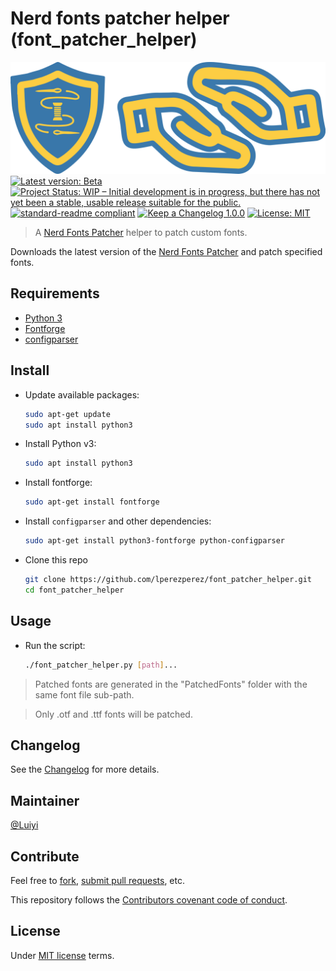 # Nerd fonts patcher helper (font_patcher_helper)
![Banner](Banner.svg "Nerd fonts patcher helper (font_patcher_helper)")
[![Latest version: Beta](https://img.shields.io/badge/version-Beta-ab4642.svg?longCache=true "Latest version: Beta")](https://github.com/lperezperez/font_patcher_helper/) [![Project Status: WIP – Initial development is in progress, but there has not yet been a stable, usable release suitable for the public.](https://www.repostatus.org/badges/latest/wip.svg)](https://www.repostatus.org/#wip) [![standard-readme compliant](https://img.shields.io/badge/readme%20style-standard-a1b56c.svg?longCache=true)](https://github.com/RichardLitt/standard-readme) [![Keep a Changelog 1.0.0](https://img.shields.io/badge/changelog-Keep%20a%20Changelog%201.0.0-7cafc2.svg?longCache=true)](http://keepachangelog.com/en/1.0.0/) [![License: MIT](https://img.shields.io/badge/License-MIT-ba8baf.svg)](https://opensource.org/licenses/MIT)
> A [Nerd Fonts Patcher](https://github.com/ryanoasis/nerd-fonts#font-patcher) helper to patch custom fonts.

Downloads the latest version of the [Nerd Fonts Patcher](https://github.com/ryanoasis/nerd-fonts#font-patcher) and patch specified fonts.
## Requirements
- [Python 3](https://www.python.org/downloads/)
- [Fontforge](https://fontforge.org/en-US/downloads/)
- [configparser](https://pypi.org/project/configparser/)
## Install
- Update available packages:
	```bash
	sudo apt-get update
	sudo apt install python3
	```
- Install Python v3:
	```bash
	sudo apt install python3
	```
- Install fontforge:
	```bash
	sudo apt-get install fontforge
	```
- Install `configparser` and other dependencies:
	```bash
	sudo apt-get install python3-fontforge python-configparser
	```
- Clone this repo
	```bash
	git clone https://github.com/lperezperez/font_patcher_helper.git
	cd font_patcher_helper
	```
## Usage
- Run the script:
	```bash
	./font_patcher_helper.py [path]...
	```
>Patched fonts are generated in the "PatchedFonts" folder with the same font file sub-path.

>Only .otf and .ttf fonts will be patched.
## Changelog
See the [Changelog](CHANGELOG.md) for more details.

## Maintainer
[@Luiyi](https://github.com/lperezperez)

## Contribute
Feel free to [fork](https://github.com/lperezperez/font_patcher_helper/fork), [submit pull requests](https://github.com/lperezperez/font_patcher_helper/pull-requests/new), etc.

This repository follows the [Contributors covenant code of conduct](https://www.contributor-covenant.org/version/2/0/code_of_conduct/).

## License
Under [MIT license](LICENSE.md) terms.